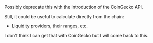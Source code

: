 Possibly deprecate this with the introduction of the CoinGecko API.

Still, it could be useful to calculate directly from the chain:
* Liquidity providers, their ranges, etc.

I don't think I can get that with CoinGecko but I will come back to this.